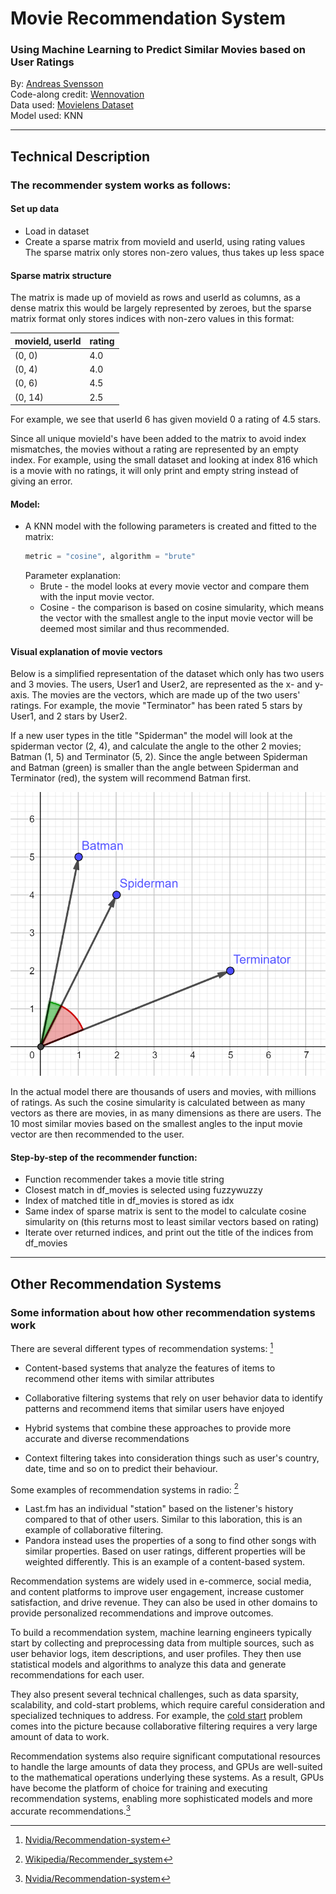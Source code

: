 # Movie Recommendation System

### Using Machine Learning to Predict Similar Movies based on User Ratings

By: [Andreas Svensson](https://github.com/Andreas-Svensson)  
Code-along credit: [Wennovation](https://www.youtube.com/watch?v=4Ws0oPH350U&ab_channel=WennovationAcademy)  
Data used: [Movielens Dataset](https://grouplens.org/datasets/movielens/)  
Model used: KNN  

---

## Technical Description  

### The recommender system works as follows:  

#### Set up data

- Load in dataset
- Create a sparse matrix from movieId and userId, using rating values  
    The sparse matrix only stores non-zero values, thus takes up less space  

#### Sparse matrix structure

The matrix is made up of movieId as rows and userId as columns, as a dense matrix this would be largely represented by zeroes, but the sparse matrix format only stores indices with non-zero values in this format:

| movieId, userId | rating |
| --- | --- |
| (0, 0) | 4.0 |
| (0, 4) | 4.0 |
| (0, 6) | 4.5 |
| (0, 14) | 2.5 |  

For example, we see that userId 6 has given movieId 0 a rating of 4.5 stars.  

Since all unique movieId's have been added to the matrix to avoid index mismatches, the movies without a rating are represented by an empty index. For example, using the small dataset and looking at index 816 which is a movie with no ratings, it will only print and empty string instead of giving an error.  

#### Model:
- A KNN model with the following parameters is created and fitted to the matrix:
    ```py
    metric = "cosine", algorithm = "brute"
    ``` 
    Parameter explanation:
    - Brute - the model looks at every movie vector and compare them with the input movie vector.  
    - Cosine - the comparison is based on cosine simularity, which means the vector with the smallest angle to the input movie vector will be deemed most similar and thus recommended.  

#### Visual explanation of movie vectors

Below is a simplified representation of the dataset which only has two users and 3 movies. The users, User1 and User2, are represented as the x- and y-axis. The movies are the vectors, which are made up of the two users' ratings. For example, the movie "Terminator" has been rated 5 stars by User1, and 2 stars by User2.

If a new user types in the title "Spiderman" the model will look at the spiderman vector (2, 4), and calculate the angle to the other 2 movies; Batman (1, 5) and Terminator (5, 2). Since the angle between Spiderman and Batman (green) is smaller than the angle between Spiderman and Terminator (red), the system will recommend Batman first.  

![](assets/cosine_simularity.png)

In the actual model there are thousands of users and movies, with millions of ratings. As such the cosine simularity is calculated between as many vectors as there are movies, in as many dimensions as there are users. The 10 most similar movies based on the smallest angles to the input movie vector are then recommended to the user.  

#### Step-by-step of the recommender function:
- Function recommender takes a movie title string  
- Closest match in df_movies is selected using fuzzywuzzy  
- Index of matched title in df_movies is stored as idx  
- Same index of sparse matrix is sent to the model to calculate cosine simularity on (this returns most to least similar vectors based on rating)  
- Iterate over returned indices, and print out the title of the indices from df_movies

---

## Other Recommendation Systems

### Some information about how other recommendation systems work

There are several different types of recommendation systems: [^1]


- Content-based systems that analyze the features of items to recommend other items with similar attributes  


- Collaborative filtering systems that rely on user behavior data to identify patterns and recommend items that similar users have enjoyed  


- Hybrid systems that combine these approaches to provide more accurate and diverse recommendations

- Context filtering takes into consideration things such as user's country, date, time and so on to predict their behaviour.

Some examples of recommendation systems in radio: [^2]
- Las<span>t.</span>fm has an individual "station" based on the listener's history compared to that of other users. Similar to this laboration, this is an example of collaborative filtering.  
- Pandora instead uses the properties of a song to find other songs with similar properties. Based on user ratings, different properties will be weighted differently. This is an example of a content-based system.


Recommendation systems are widely used in e-commerce, social media, and content platforms to improve user engagement, increase customer satisfaction, and drive revenue. They can also be used in other domains to provide personalized recommendations and improve outcomes.

To build a recommendation system, machine learning engineers typically start by collecting and preprocessing data from multiple sources, such as user behavior logs, item descriptions, and user profiles. They then use statistical models and algorithms to analyze this data and generate recommendations for each user.

They also present several technical challenges, such as data sparsity, scalability, and cold-start problems, which require careful consideration and specialized techniques to address. For example, the [cold start](https://en.wikipedia.org/wiki/Cold_start_(recommender_systems)) problem comes into the picture because collaborative filtering requires a very large amount of data to work.

Recommendation systems also require significant computational resources to handle the large amounts of data they process, and GPUs are well-suited to the mathematical operations underlying these systems. As a result, GPUs have become the platform of choice for training and executing recommendation systems, enabling more sophisticated models and more accurate recommendations.[^1]


[^1]: [Nvidia/Recommendation-system](https://www.nvidia.com/en-us/glossary/data-science/recommendation-system/#:~:text=A%20recommendation%20system%20is%20an,demographic%20information%2C%20and%20other%20factors.)
[^2]: [Wikipedia/Recommender_system](https://en.wikipedia.org/wiki/Recommender_system)